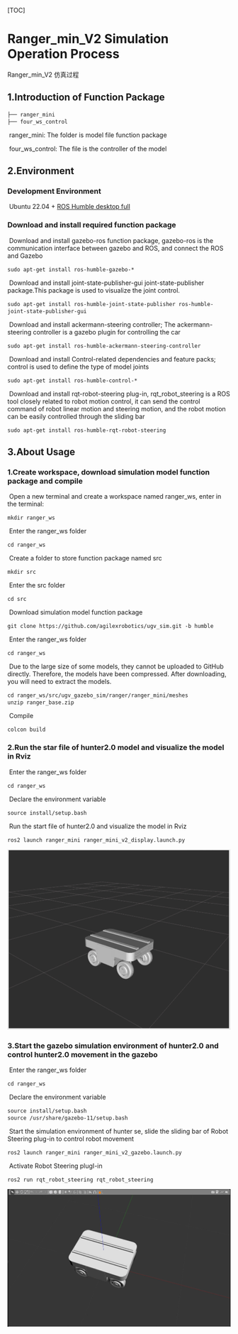 [TOC]

# Ranger_min_V2 Simulation Operation Process

Ranger_min_V2 仿真过程

## 1.Introduction of Function Package

```
├── ranger_mini
├── four_ws_control
```

​	ranger_mini: The folder is model file function package

​	four_ws_control: The file is  the controller of the model

## 2.Environment

### Development Environment

​	Ubuntu 22.04  + [ROS Humble desktop full](http://docs.ros.org/en/humble/Installation.html)

### Download and install required function package

​	Download and install gazebo-ros function package, gazebo-ros is the communication interface between gazebo and ROS, and connect the ROS and Gazebo

```
sudo apt-get install ros-humble-gazebo-*
```

​	Download and install joint-state-publisher-gui joint-state-publisher package.This package is used to visualize the joint control.

```
sudo apt-get install ros-humble-joint-state-publisher ros-humble-joint-state-publisher-gui
```

​	Download and install ackermann-steering controller; The ackermann-steering controller is a gazebo plugin for controlling the car

```
sudo apt-get install ros-humble-ackermann-steering-controller
```

​	Download and install Control-related dependencies and feature packs; control is used to define the type of model joints

```
sudo apt-get install ros-humble-control-*
```

​	Download and install rqt-robot-steering plug-in, rqt_robot_steering is a ROS tool closely related to robot motion control, it can send the control command of robot linear motion and steering motion, and the robot motion can be easily controlled through the sliding bar

```
sudo apt-get install ros-humble-rqt-robot-steering 
```



## 3.About Usage

### 	1.Create workspace, download simulation model function package and compile

​		Open a new terminal and create a workspace named ranger_ws, enter in the terminal:

```
mkdir ranger_ws
```

​		Enter the ranger_ws folder

```
cd ranger_ws
```

​		Create a folder to store function package named src

```
mkdir src
```

​		Enter the src folder

```
cd src
```

​		Download simulation model function package

```
git clone https://github.com/agilexrobotics/ugv_sim.git -b humble
```

​		Enter the ranger_ws folder

```
cd ranger_ws
```

​	Due to the large size of some models, they cannot be uploaded to GitHub directly. Therefore, the models have been compressed. After downloading, you will need to extract the models.

```
cd ranger_ws/src/ugv_gazebo_sim/ranger/ranger_mini/meshes
unzip ranger_base.zip
```

​	Compile

```
colcon build 
```

### 	2.Run the star file of hunter2.0 model and visualize the model in Rviz

​		Enter the ranger_ws folder

```
cd ranger_ws
```

​		Declare the environment variable

```
source install/setup.bash 
```

​		Run the start file of hunter2.0 and visualize the model in Rviz

```
ros2 launch ranger_mini ranger_mini_v2_display.launch.py 
```

![](imgae/rviz.png)

### 	3.Start the gazebo simulation environment of hunter2.0 and control hunter2.0 movement in the gazebo

​		Enter the ranger_ws folder

```
cd ranger_ws
```

​		Declare the environment variable

```
source install/setup.bash 
source /usr/share/gazebo-11/setup.bash
```

​		Start the simulation environment of hunter se, slide the sliding bar of Robot Steering plug-in to control robot movement

```
ros2 launch ranger_mini ranger_mini_v2_gazebo.launch.py 
```

​	Activate  Robot Steering plugI-in

```
ros2 run rqt_robot_steering rqt_robot_steering 
```

![](./imgae/gazebo.png)

